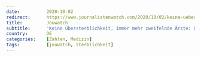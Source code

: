 ```yaml
---
date:          2020-10-02
redirect:      https://www.journalistenwatch.com/2020/10/02/keine-uebersterblichkeit-aerzte/
title:         Jouwatch
subtitle:      'Keine Übersterblichkeit, immer mehr zweifelnde Ärzte: Der größte Fehlalarm aller Zeiten'
country:       DE
categories:    [Zahlen, Medizin]
tags:          [jouwatch, sterblichkeit]
---
```

